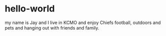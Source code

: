 # hello-world
my name is Jay and I live in KCMO and enjoy Chiefs football, outdoors and pets and hanging out with friends and family.
